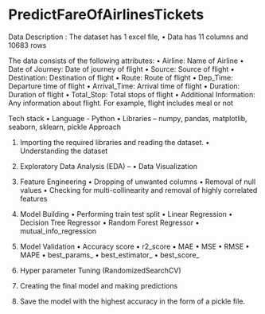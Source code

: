 # PredictFareOfAirlinesTickets
Data Description :
The dataset has 1 excel file, 
•	Data has 11 columns and 10683 rows

The data consists of the following attributes:
•	Airline: Name of Airline
•	Date of Journey: Date of journey of flight
•	Source: Source of flight
•	Destination: Destination of flight
•	Route: Route of flight
•	Dep_Time: Departure time of flight
•	Arrival_Time: Arrival time of flight
•	Duration: Duration of flight 
•	Total_Stop: Total stops of flight 
•	Additional Information: Any information about flight. For example, flight includes meal or not

Tech stack 
•	Language - Python
•	Libraries – numpy, pandas, matplotlib, seaborn, sklearn, pickle
Approach 
1. Importing the required libraries and reading the dataset.
•	Understanding the dataset

2. Exploratory Data Analysis (EDA) –
•	Data Visualization

3. Feature Engineering 
•	Dropping of unwanted columns 
•	Removal of null values
•	Checking for multi-collinearity and removal of highly correlated features

4. Model Building
•	Performing train test split
•	Linear Regression
•	Decision Tree Regressor
•	Random Forest Regressor
•	mutual_info_regression

5. Model Validation 
•	 Accuracy score
•	 r2_score
•	 MAE
•	 MSE
•	 RMSE
•	 MAPE
•	best_params_
•	best_estimator_
•	best_score_

6. Hyper parameter Tuning (RandomizedSearchCV)
7. Creating the final model and making predictions
8. Save the model with the highest accuracy in the form of a pickle file.

